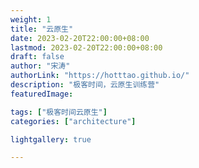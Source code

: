```yaml
---
weight: 1
title: "云原生"
date: 2023-02-20T22:00:00+08:00
lastmod: 2023-02-20T22:00:00+08:00
draft: false
author: "宋涛"
authorLink: "https://hotttao.github.io/"
description: "极客时间，云原生训练营"
featuredImage: 

tags: ["极客时间云原生"]
categories: ["architecture"]

lightgallery: true

---
```

